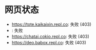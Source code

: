 # 网页状态
- https://tote.kaikaixin.repl.co: 失败 (403)
- : 失败
- https://chatai.cokio.repl.co: 失败 (403)
- https://deo.babox.repl.co: 失败 (403)
